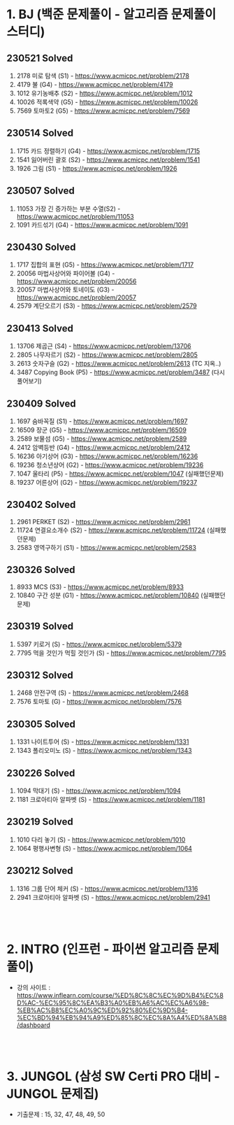 # 1. BJ (백준 문제풀이 - 알고리즘 문제풀이 스터디)

## 230521 Solved
1. 2178 미로 탐색 (S1) - https://www.acmicpc.net/problem/2178
2. 4179 불 (G4) - https://www.acmicpc.net/problem/4179
3. 1012 유기농배추 (S2) - https://www.acmicpc.net/problem/1012
4. 10026 적록색약 (G5) - https://www.acmicpc.net/problem/10026
5. 7569 토마토2 (G5) - https://www.acmicpc.net/problem/7569


## 230514 Solved
1. 1715 카드 정렬하기 (G4) - https://www.acmicpc.net/problem/1715
2. 1541 잃어버린 괄호 (S2) - https://www.acmicpc.net/problem/1541
3. 1926 그림 (S1) - https://www.acmicpc.net/problem/1926


## 230507 Solved
1. 11053 가장 긴 증가하는 부분 수열(S2) - https://www.acmicpc.net/problem/11053
2. 1091 카드섞기 (G4) - https://www.acmicpc.net/problem/1091


## 230430 Solved
1. 1717 집합의 표현 (G5) - https://www.acmicpc.net/problem/1717
2. 20056 마법사상어와 파이어볼 (G4) - https://www.acmicpc.net/problem/20056
3. 20057 마법사상어와 토네이도 (G3) - https://www.acmicpc.net/problem/20057
4. 2579 계단오르기 (S3) - https://www.acmicpc.net/problem/2579


## 230413 Solved
1. 13706 제곱근 (S4) - https://www.acmicpc.net/problem/13706
2. 2805 나무자르기 (S2) - https://www.acmicpc.net/problem/2805
3. 2613 숫자구슬 (G2) - https://www.acmicpc.net/problem/2613 (TC 지옥..)
4. 3487 Copying Book (P5) - https://www.acmicpc.net/problem/3487 (다시 풀어보기)


## 230409 Solved
1. 1697 숨바꼭질 (S1) - https://www.acmicpc.net/problem/1697
2. 16509 장군 (G5) - https://www.acmicpc.net/problem/16509
3. 2589 보물섬 (G5) - https://www.acmicpc.net/problem/2589
4. 2412 암벽등반 (G4) - https://www.acmicpc.net/problem/2412
5. 16236 아기상어 (G3) - https://www.acmicpc.net/problem/16236
6. 19236 청소년상어 (G2) - https://www.acmicpc.net/problem/19236
7. 1047 울타리 (P5) - https://www.acmicpc.net/problem/1047 (실패했던문제)
8. 19237 어른상어 (G2) - https://www.acmicpc.net/problem/19237


## 230402 Solved
1. 2961 PERKET (S2) - https://www.acmicpc.net/problem/2961
2. 11724 연결요소개수 (S2) - https://www.acmicpc.net/problem/11724 (실패했던문제) 
3. 2583 영역구하기 (S1) - https://www.acmicpc.net/problem/2583


## 230326 Solved
1. 8933 MCS (S3) - https://www.acmicpc.net/problem/8933
2. 10840 구간 성분 (G1) - https://www.acmicpc.net/problem/10840 (실패했던문제)


## 230319 Solved
1. 5397 키로거 (S) - https://www.acmicpc.net/problem/5379
2. 7795 먹을 것인가 먹힐 것인가 (S) - https://www.acmicpc.net/problem/7795


## 230312 Solved
1. 2468 안전구역 (S) - https://www.acmicpc.net/problem/2468
2. 7576 토마토 (G) - https://www.acmicpc.net/problem/7576 


## 230305 Solved
1. 1331 나이트투어 (S) - https://www.acmicpc.net/problem/1331
2. 1343 폴리오미노 (S) - https://www.acmicpc.net/problem/1343


## 230226 Solved
1. 1094 막대기 (S) - https://www.acmicpc.net/problem/1094
2. 1181 크로아티아 알파벳 (S) - https://www.acmicpc.net/problem/1181


## 230219 Solved
1. 1010 다리 놓기 (S) - https://www.acmicpc.net/problem/1010
2. 1064 평행사변형 (S) - https://www.acmicpc.net/problem/1064


## 230212 Solved
1. 1316 그룹 단어 체커 (S) - https://www.acmicpc.net/problem/1316
2. 2941 크로아티아 알파벳 (S) - https://www.acmicpc.net/problem/2941

<br/><br/>
# 2. INTRO (인프런 - 파이썬 알고리즘 문제 풀이) 
- 강의 사이트 : https://www.inflearn.com/course/%ED%8C%8C%EC%9D%B4%EC%8D%AC-%EC%95%8C%EA%B3%A0%EB%A6%AC%EC%A6%98-%EB%AC%B8%EC%A0%9C%ED%92%80%EC%9D%B4-%EC%BD%94%EB%94%A9%ED%85%8C%EC%8A%A4%ED%8A%B8/dashboard

<br/><br/>
# 3. JUNGOL (삼성 SW Certi PRO 대비 - JUNGOL 문제집)

- 기출문제 : 15, 32, 47, 48, 49, 50